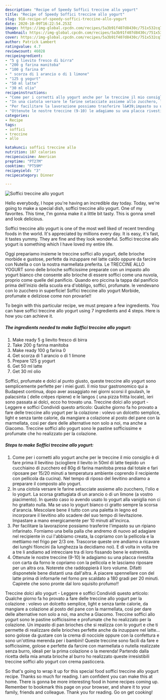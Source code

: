 ```yaml
---
description: "Recipe of Speedy Soffici treccine allo yogurt"
title: "Recipe of Speedy Soffici treccine allo yogurt"
slug: 918-recipe-of-speedy-soffici-treccine-allo-yogurt
date: 2020-10-09T16:22:54.253Z
image: https://img-global.cpcdn.com/recipes/5a3b91f407d8430c/751x532cq70/soffici-treccine-allo-yogurt-recipe-main-photo.jpg
thumbnail: https://img-global.cpcdn.com/recipes/5a3b91f407d8430c/751x532cq70/soffici-treccine-allo-yogurt-recipe-main-photo.jpg
cover: https://img-global.cpcdn.com/recipes/5a3b91f407d8430c/751x532cq70/soffici-treccine-allo-yogurt-recipe-main-photo.jpg
author: Patrick Lambert
ratingvalue: 4.7
reviewcount: 46028
recipeingredient:
- "5 g lievito fresco di birra"
- "200 g farina manitoba"
- "100 g farina 0"
- " scorza di 1 arancio o di 1 limone"
- "125 g yogurt"
- "50 ml latte"
- "30 ml olio"
recipeinstructions:
- "Come per i cornetti allo yogurt anche per le treccine il mio consiglio è di fare prima il lievitino (sciogliere il lievito in 50ml di latte tiepido un cucchiaino di zucchero ed 80g di farina manitoba presa dal totale e fari riposare per 15/20 minuti a temperatura ambiente coprendo il recipiente con pellicola da cucina). Nel tempo di riposo del lievitino andiamo a preparare il composto allo yogurt."
- "In una ciotola versare le farine setacciate assieme allo zucchero, l&#39;olio e lo yogurt. La scorsa grattugiata di un arancio o di un limone (a vostro piacimento). In questo caso io avendo usato lo yogurt alla vaniglia non ci ho grattato nulla. Ma se uso lo yogurt bianco ci gratto sempre la scorsa d&#39;arancia. Mescolare bene il tutto con una paletta in legno ed incorporare il lievitino allo scadere del suo tempo di lievitazione. Impastare a mano energicamente per 10 minuti all&#39;incirca."
- "Per facilitare la lavorazione possiamo trasferire l&#39;impasto su un ripiano infarinato. Forniamo una bella palla che andremo di nuovo ad adagiare nel recipiente in cui l&#39;abbiamo creata, la copriamo con la pellicola e la mettiamo nel frigo per 2/3 ore. Trascorse queste ore andiamo a ricavare dei lunghi filoncini (la lunghezza la decidiamo noi). E di volta in volta tre a tre li andiamo ad intrecciare tra di loro fissando bene le estremità."
- "Ottenute le nostre treccine (9-10) le adagiamo su una placca rivestita con carta da forno le copriamo con la pellicola e le lasciamo riposare per un altra ora. Noterete che raddoppierà il loro volume. Difatti disponetele bene distanti una dall&#39;altra. A piacere spennellare con del latte prima di infornarle nel forno pre scaldato a 180 gradi per 20 minuti. Capirete che sono pronte dal loro squisito profumo!!"
categories:
- Recipe
tags:
- soffici
- treccine
- allo

katakunci: soffici treccine allo 
nutrition: 187 calories
recipecuisine: American
preptime: "PT27M"
cooktime: "PT59M"
recipeyield: "3"
recipecategory: Dinner

---
```



![Soffici treccine allo yogurt](https://img-global.cpcdn.com/recipes/5a3b91f407d8430c/751x532cq70/soffici-treccine-allo-yogurt-recipe-main-photo.jpg)

Hello everybody, I hope you're having an incredible day today. Today, we're going to make a special dish, soffici treccine allo yogurt. One of my favorites. This time, I'm gonna make it a little bit tasty. This is gonna smell and look delicious.

Soffici treccine allo yogurt is one of the most well liked of recent trending foods in the world. It's appreciated by millions every day. It is easy, it's fast, it tastes yummy. They are fine and they look wonderful. Soffici treccine allo yogurt is something which I have loved my entire life.

Oggi prepariamo insieme le treccine soffici allo yogurt, delle brioche morbide e gustose, perfette da inzuppare nel latte caldo oppure da farcire con Nutella o con la nostra marmellata preferita. Le TRECCINE ALLO YOGURT sono delle brioche sofficissime preparate con un impasto allo yogurt bianco che consente allo brioche di essere soffici come una nuvola, proprio come quelle del panificio. Quando ero piccina la tappa dal panificio prima dell&#39;inizio della scuola era d&#39;obbligo, soffici, profumate. le vendevano con lo zucchero in superficie! Soffici treccine allo yogurt Morbide, profumate e deliziose come non provarle!!


To begin with this particular recipe, we must prepare a few ingredients. You can have soffici treccine allo yogurt using 7 ingredients and 4 steps. Here is how you can achieve it.

<!--inarticleads1-->

##### The ingredients needed to make Soffici treccine allo yogurt:

1. Make ready 5 g lievito fresco di birra
1. Take 200 g farina manitoba
1. Make ready 100 g farina 0
1. Get  scorza di 1 arancio o di 1 limone
1. Prepare 125 g yogurt
1. Get 50 ml latte
1. Get 30 ml olio


Soffici, profumate e dolci al punto giusto, queste treccine allo yogurt sono semplicemente perfette per i miei gusti. Il mio tour gastronomico qui a Budapest continua, dopo aver assaggiato nei giorni scorsi il goulash, le palacsinta ( delle crêpes ripiene) e le langos ( una pizza fritta locale), ieri sono passata ai dolci, ecco ho trovato una. Treccine dolci allo yogurt - Leggere e soffici Condividi questo articolo: Qualche giorno fa ho provato a fare delle treccine allo yogurt per la colazione : volevo un dolcetto semplice, light e senza tante calorie, da mangiare a colazione al posto del pane con la marmellata, così per dare delle alternative non solo a noi, ma anche a Giacomo. Treccine soffici allo yogurt sono le pastine sofficissime e profumate che ho realizzato per la colazione. 

<!--inarticleads2-->

##### Steps to make Soffici treccine allo yogurt:

1. Come per i cornetti allo yogurt anche per le treccine il mio consiglio è di fare prima il lievitino (sciogliere il lievito in 50ml di latte tiepido un cucchiaino di zucchero ed 80g di farina manitoba presa dal totale e fari riposare per 15/20 minuti a temperatura ambiente coprendo il recipiente con pellicola da cucina). Nel tempo di riposo del lievitino andiamo a preparare il composto allo yogurt.
1. In una ciotola versare le farine setacciate assieme allo zucchero, l&#39;olio e lo yogurt. La scorsa grattugiata di un arancio o di un limone (a vostro piacimento). In questo caso io avendo usato lo yogurt alla vaniglia non ci ho grattato nulla. Ma se uso lo yogurt bianco ci gratto sempre la scorsa d&#39;arancia. Mescolare bene il tutto con una paletta in legno ed incorporare il lievitino allo scadere del suo tempo di lievitazione. Impastare a mano energicamente per 10 minuti all&#39;incirca.
1. Per facilitare la lavorazione possiamo trasferire l&#39;impasto su un ripiano infarinato. Forniamo una bella palla che andremo di nuovo ad adagiare nel recipiente in cui l&#39;abbiamo creata, la copriamo con la pellicola e la mettiamo nel frigo per 2/3 ore. Trascorse queste ore andiamo a ricavare dei lunghi filoncini (la lunghezza la decidiamo noi). E di volta in volta tre a tre li andiamo ad intrecciare tra di loro fissando bene le estremità.
1. Ottenute le nostre treccine (9-10) le adagiamo su una placca rivestita con carta da forno le copriamo con la pellicola e le lasciamo riposare per un altra ora. Noterete che raddoppierà il loro volume. Difatti disponetele bene distanti una dall&#39;altra. A piacere spennellare con del latte prima di infornarle nel forno pre scaldato a 180 gradi per 20 minuti. Capirete che sono pronte dal loro squisito profumo!!


Treccine dolci allo yogurt - Leggere e soffici Condividi questo articolo: Qualche giorno fa ho provato a fare delle treccine allo yogurt per la colazione : volevo un dolcetto semplice, light e senza tante calorie, da mangiare a colazione al posto del pane con la marmellata, così per dare delle alternative non solo a noi, ma anche a Giacomo. Treccine soffici allo yogurt sono le pastine sofficissime e profumate che ho realizzato per la colazione. Un impasto di pan brioches che si realizza con lo yogurt e che ti permette di realizzare delle brioches perfette anche da inzuppare nel latte…sono golose da gustare con la crema di nocciole oppure con la confettura e sono un&#39;ottima merenda per i bambini! Queste treccine sono facili da fare e sofficissime, golose e perfette da farcire con marmellata o nutella realizzate senza burro, ideali per la prima colazione o la merenda! Partendo dalla ricetta della mia amata brioche al burro ho realizzato queste irresistibili treccine soffici allo yogurt con crema pasticcera. 

So that's going to wrap it up for this special food soffici treccine allo yogurt recipe. Thanks so much for reading. I am confident you can make this at home. There is gonna be more interesting food in home recipes coming up. Remember to bookmark this page on your browser, and share it to your family, friends and colleague. Thank you for reading. Go on get cooking!
